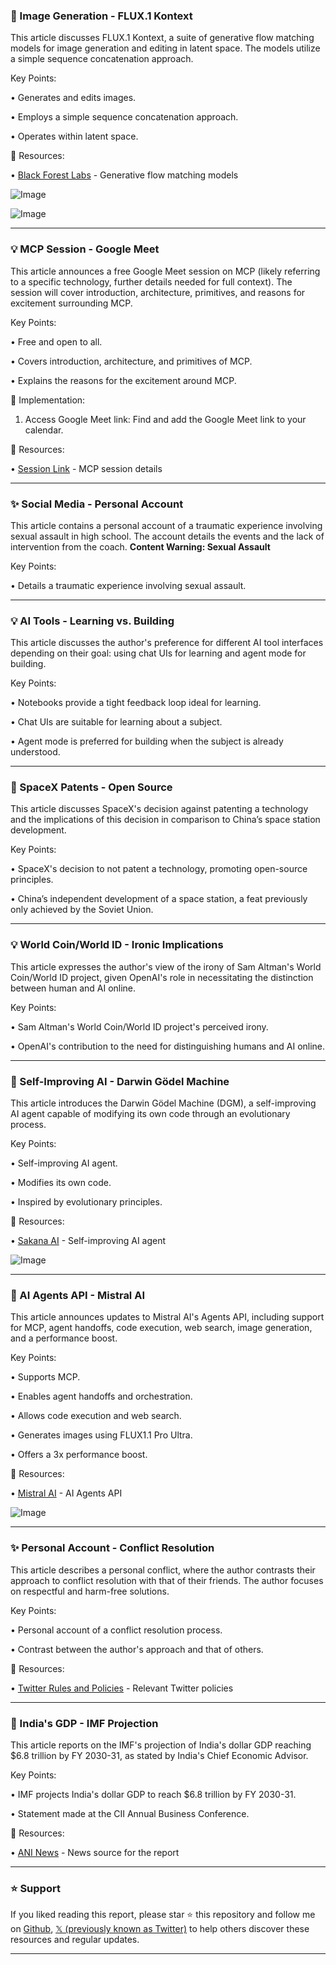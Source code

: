 ### 🤖 Image Generation - FLUX.1 Kontext

This article discusses FLUX.1 Kontext, a suite of generative flow matching models for image generation and editing in latent space.  The models utilize a simple sequence concatenation approach.

Key Points:

• Generates and edits images.

• Employs a simple sequence concatenation approach.

• Operates within latent space.


🔗 Resources:

• [Black Forest Labs](https://x.com/__gzhu__) - Generative flow matching models

![Image](https://pbs.twimg.com/media/GsJJRgOaUAMT2vA?format=jpg&name=small)

![Image](https://pbs.twimg.com/media/GsJJ-ZtaUAIzn86?format=jpg&name=small)


---
### 💡 MCP Session - Google Meet

This article announces a free Google Meet session on MCP (likely referring to a specific technology, further details needed for full context).  The session will cover introduction, architecture, primitives, and reasons for excitement surrounding MCP.


Key Points:

• Free and open to all.

• Covers introduction, architecture, and primitives of MCP.

• Explains the reasons for the excitement around MCP.


🚀 Implementation:

1. Access Google Meet link: Find and add the Google Meet link to your calendar.


🔗 Resources:

• [Session Link](https://x.com/svpino/status/1928160453710205179) -  MCP session details


---
### ✨ Social Media - Personal Account

This article contains a personal account of a traumatic experience involving sexual assault in high school.  The account details the events and the lack of intervention from the coach.  **Content Warning: Sexual Assault**

Key Points:

• Details a traumatic experience involving sexual assault.


---
### 💡 AI Tools - Learning vs. Building

This article discusses the author's preference for different AI tool interfaces depending on their goal: using chat UIs for learning and agent mode for building.

Key Points:

• Notebooks provide a tight feedback loop ideal for learning.

• Chat UIs are suitable for learning about a subject.

• Agent mode is preferred for building when the subject is already understood.



---
### 🤖 SpaceX Patents - Open Source

This article discusses SpaceX's decision against patenting a technology and the implications of this decision in comparison to China’s space station development.

Key Points:

• SpaceX's decision to not patent a technology, promoting open-source principles.

• China’s independent development of a space station, a feat previously only achieved by the Soviet Union.


---
### 💡 World Coin/World ID - Ironic Implications

This article expresses the author's view of the irony of Sam Altman's World Coin/World ID project, given OpenAI's role in necessitating the distinction between human and AI online.

Key Points:

• Sam Altman's World Coin/World ID project's perceived irony.

• OpenAI's contribution to the need for distinguishing humans and AI online.



---
### 🤖 Self-Improving AI - Darwin Gödel Machine

This article introduces the Darwin Gödel Machine (DGM), a self-improving AI agent capable of modifying its own code through an evolutionary process.


Key Points:

• Self-improving AI agent.

• Modifies its own code.

• Inspired by evolutionary principles.


🔗 Resources:

• [Sakana AI](https://sakana.ai/dgm) -  Self-improving AI agent

![Image](https://pbs.twimg.com/media/GsKZb4BaEAAaSLZ?format=jpg&name=small)

---
### 🚀 AI Agents API - Mistral AI

This article announces updates to Mistral AI's Agents API, including support for MCP, agent handoffs, code execution, web search, image generation, and a performance boost.

Key Points:

• Supports MCP.

• Enables agent handoffs and orchestration.

• Allows code execution and web search.

• Generates images using FLUX1.1 Pro Ultra.

• Offers a 3x performance boost.


🔗 Resources:

• [Mistral AI](https://x.com/MistralAI) - AI Agents API

![Image](https://pbs.twimg.com/media/GsLGiYPWEAA-TzZ?format=jpg&name=small)


---
### ✨ Personal Account - Conflict Resolution

This article describes a personal conflict, where the author contrasts their approach to conflict resolution with that of their friends.  The author focuses on respectful and harm-free solutions.

Key Points:

• Personal account of a conflict resolution process.

• Contrast between the author's approach and that of others.


🔗 Resources:

• [Twitter Rules and Policies](https://help.x.com/rules-and-policies/authenticity) -  Relevant Twitter policies



---
### 🚀 India's GDP - IMF Projection

This article reports on the IMF's projection of India's dollar GDP reaching $6.8 trillion by FY 2030-31, as stated by India's Chief Economic Advisor.


Key Points:

• IMF projects India's dollar GDP to reach $6.8 trillion by FY 2030-31.

• Statement made at the CII Annual Business Conference.


🔗 Resources:

• [ANI News](https://x.com/ANI/status/1928068561420886513) - News source for the report


---

### ⭐️ Support

If you liked reading this report, please star ⭐️ this repository and follow me on [Github](https://github.com/Drix10), [𝕏 (previously known as Twitter)](https://x.com/DRIX_10_) to help others discover these resources and regular updates.

---